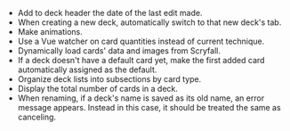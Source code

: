 - Add to deck header the date of the last edit made.
- When creating a new deck, automatically switch to that new deck's tab.
- Make animations.
- Use a Vue watcher on card quantities instead of current technique.
- Dynamically load cards' data and images from Scryfall.
- If a deck doesn't have a default card yet, make the first added card automatically assigned as the default.
- Organize deck lists into subsections by card type.
- Display the total number of cards in a deck.
- When renaming, if a deck's name is saved as its old name, an error message appears. Instead in this case, it should be treated the same as canceling.